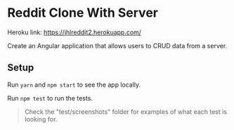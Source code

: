 # Reddit Clone With Server

Heroku link: https://jhlreddit2.herokuapp.com/

Create an Angular application that allows users to CRUD data from a server.

## Setup

Run `yarn` and `npm start` to see the app locally.

Run `npm test` to run the tests.

> Check the "test/screenshots" folder for examples of what each test is looking for.

